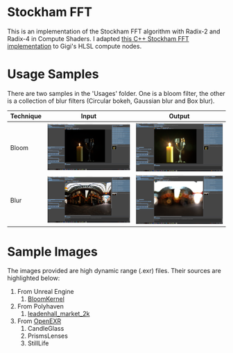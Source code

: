 # Stockham FFT
This is an implementation of the Stockham FFT algorithm with Radix-2 and Radix-4 in Compute Shaders. I adapted [this C++ Stockham FFT implementation](http://wwwa.pikara.ne.jp/okojisan/otfft-en/stockham4.html) to Gigi's HLSL compute nodes.

# Usage Samples
There are two samples in the 'Usages' folder. One is a bloom filter, the other is a collection of blur filters (Circular bokeh, Gaussian blur and Box blur).

| Technique | Input | Output |
| --------- | ----- | ------ |
| Bloom | ![Bloom Input](./ReadMe%20Imgs/Bloom%20Input.png) | ![Bloom Output](./ReadMe%20Imgs/Bloom%20Output.png) |
| Blur | ![Blur Input](./ReadMe%20Imgs/Blur%20Input.png) | ![Blur Output](./ReadMe%20Imgs/Blur%20Output.png) |

# Sample Images
The images provided are high dynamic range (.exr) files. Their sources are highlighted below:
1. From Unreal Engine
    1. [BloomKernel](https://dev.epicgames.com/documentation/en-us/unreal-engine/bloom-in-unreal-engine)
2. From Polyhaven
    1. [leadenhall_market_2k](https://polyhaven.com/a/leadenhall_market)
3. From [OpenEXR](https://openexr.com/en/latest/test_images/index.html)
    1. CandleGlass
    2. PrismsLenses
    3. StillLife